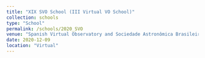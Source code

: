 ```yaml
---
title: "XIX SVO School (III Virtual VO School)"
collection: schools
type: "School"
permalink: /schools/2020_SVO
venue: "Spanish Virtual Observatory and Sociedade Astronômica Brasileira"
date: 2020-12-09
location: "Virtual"
---
```

